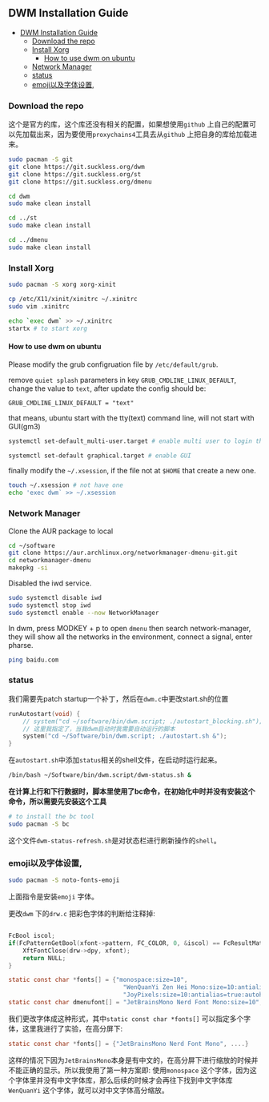 ## DWM Installation Guide

   * [DWM Installation Guide](#dwm-installation-guide)
      * [Download the repo](#download-the-repo)
      * [Install Xorg](#install-xorg)
         * [How to use dwm on ubuntu](#how-to-use-dwm-on-ubuntu)
      * [Network Manager](#network-manager)
      * [status](#status)
      * [emoji以及字体设置,](#emoji以及字体设置)

### Download the repo
这个是官方的库，这个库还没有相关的配置，如果想使用`github` 上自己的配置可以先加载出来，因为要使用`proxychains4`工具去从`github` 上把自身的库给加载进来。
```bash
sudo pacman -S git
git clone https://git.suckless.org/dwm
git clone https://git.suckless.org/st
git clone https://git.suckless.org/dmenu

cd dwm
sudo make clean install

cd ../st
sudo make clean install

cd ../dmenu
sudo make clean install

```

### Install Xorg

```bash
sudo pacman -S xorg xorg-xinit

cp /etc/X11/xinit/xinitrc ~/.xinitrc
sudo vim .xinitrc

echo `exec dwm` >> ~/.xinitrc
startx # to start xorg
```

#### How to use dwm on ubuntu
Please modify the grub configruation file by `/etc/default/grub`. 

remove `quiet splash` parameters in key `GRUB_CMDLINE_LINUX_DEFAULT`, change the value to `text`, after update the config should be:
```
GRUB_CMDLINE_LINUX_DEFAULT = "text"
```

that means, ubuntu start with the tty(text) command line, will not start with GUI(gm3)
```bash
systemctl set-default_multi-user.target # enable multi user to login the system

systemctl set-default graphical.target # enable GUI
```

finally modify the `~/.xsession`, if the file not at `$HOME` that create a new one.
```bash
touch ~/.xsession # not have one
echo 'exec dwm` >> ~/.xsession
```

### Network Manager
Clone the AUR package to local

```bash
cd ~/software
git clone https://aur.archlinux.org/networkmanager-dmenu-git.git
cd networkmanager-dmenu
makepkg -si
```

Disabled the iwd service.
```bash
sudo systemctl disable iwd
sudo systemctl stop iwd
sudo systemctl enable --now NetworkManager
```

In dwm, press MODKEY + p to open `dmenu` then search network-manager, they will show all the networks in the environment, connect a signal, enter pharse.

```bash
ping baidu.com
```

### status
我们需要先patch startup一个补丁，然后在`dwm.c`中更改start.sh的位置
```c
runAutostart(void) {
	// system("cd ~/software/bin/dwm.script; ./autostart_blocking.sh");
	// 这里我指定了，当我dwm启动时我需要自动运行的脚本
	system("cd ~/Software/bin/dwm.script; ./autostart.sh &");
}
```

在`autostart.sh`中添加`status`相关的shell文件，在启动时运行起来。
```bash
/bin/bash ~/Software/bin/dwm.script/dwm-status.sh &
```


**在计算上行和下行数据时，脚本里使用了bc命令，在初始化中时并没有安装这个命令，所以需要先安装这个工具** 
```bash
# to install the bc tool
sudo pacman -S bc
```

这个文件`dwm-status-refresh.sh`是对状态栏进行刷新操作的`shell`。


### emoji以及字体设置,

```bash
sudo pacman -S noto-fonts-emoji
```
上面指令是安装`emoji` 字体。


更改`dwm` 下的`drw.c` 把彩色字体的判断给注释掉:
```c

FcBool iscol;
if(FcPatternGetBool(xfont->pattern, FC_COLOR, 0, &iscol) == FcResultMatch && iscol) {
	XftFontClose(drw->dpy, xfont);
	return NULL;
}

```

```c
static const char *fonts[] = {"monospace:size=10",
                                "WenQuanYi Zen Hei Mono:size=10:antialias=true:authohint=true",
                                "JoyPixels:size=10:antialias=true:autohint=true"};
static const char dmenufont[] = "JetBrainsMono Nerd Font Mono:size=10";
```

我们更改字体成这种形式，其中`static const char *fonts[]` 可以指定多个字体，这里我进行了实验，在高分屏下:
```c
static const char *fonts[] = {"JetBrainsMono Nerd Font Mono", ....}
```

这样的情况下因为`JetBrainsMono`本身是有中文的，在高分屏下进行缩放的时候并不能正确的显示。所以我使用了第一种方案即: 使用`monospace` 这个字体，因为这个字体里并没有中文字体库，那么后续的时候才会再往下找到中文字体库`WenQuanYi` 这个字体，就可以对中文字体高分缩放。 



